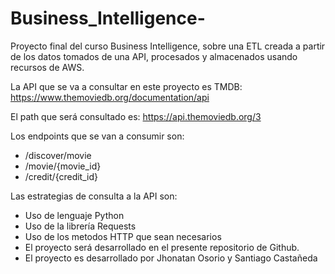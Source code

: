# Business_Intelligence-
Proyecto final del curso Business Intelligence, sobre una ETL creada a partir de
los datos tomados de una API, procesados y almacenados usando recursos de AWS.

La API que se va a consultar en este proyecto es TMDB: 
   https://www.themoviedb.org/documentation/api

El path que será consultado es: https://api.themoviedb.org/3

Los endpoints que se van a consumir son:
  * /discover/movie
  * /movie/{movie_id}
  * /credit/{credit_id}

Las estrategias de consulta a la API son:
  * Uso de lenguaje Python
  * Uso de la librería Requests
  * Uso de los metodos HTTP que sean necesarios
  * El proyecto será desarrollado en el presente repositorio de Github.
  * El proyecto es desarrollado por Jhonatan Osorio y Santiago Castañeda

